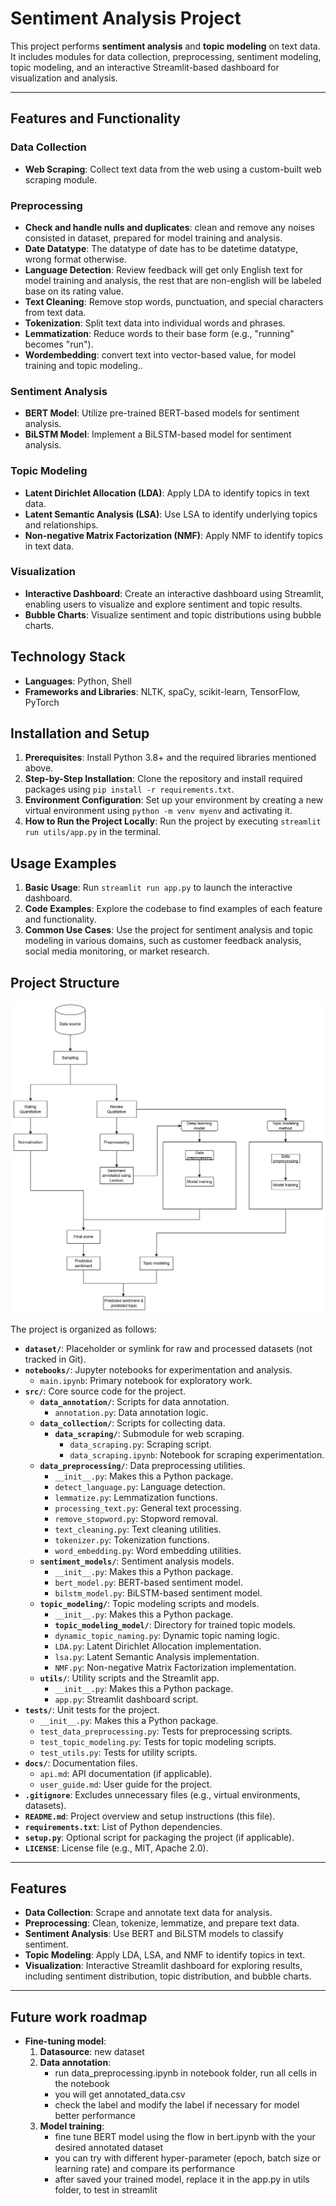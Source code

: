# Sentiment Analysis Project

This project performs **sentiment analysis** and **topic modeling** on text data. It includes modules for data collection, preprocessing, sentiment modeling, topic modeling, and an interactive Streamlit-based dashboard for visualization and analysis.

---

## Features and Functionality

### Data Collection

- **Web Scraping**: Collect text data from the web using a custom-built web scraping module.

### Preprocessing

- **Check and handle nulls and duplicates**: clean and remove any noises consisted in dataset, prepared for model training and analysis.
- **Date Datatype**: The datatype of date has to be datetime datatype, wrong format otherwise.
- **Language Detection**: Review feedback will get only English text for model training and analysis, the rest that are non-english will be labeled base on its rating value.
- **Text Cleaning**: Remove stop words, punctuation, and special characters from text data.
- **Tokenization**: Split text data into individual words and phrases.
- **Lemmatization**: Reduce words to their base form (e.g., "running" becomes "run").
- **Wordembedding**: convert text into vector-based value, for model training and topic modeling..

### Sentiment Analysis

- **BERT Model**: Utilize pre-trained BERT-based models for sentiment analysis.
- **BiLSTM Model**: Implement a BiLSTM-based model for sentiment analysis.

### Topic Modeling

- **Latent Dirichlet Allocation (LDA)**: Apply LDA to identify topics in text data.
- **Latent Semantic Analysis (LSA)**: Use LSA to identify underlying topics and relationships.
- **Non-negative Matrix Factorization (NMF)**: Apply NMF to identify topics in text data.

### Visualization

- **Interactive Dashboard**: Create an interactive dashboard using Streamlit, enabling users to visualize and explore sentiment and topic results.
- **Bubble Charts**: Visualize sentiment and topic distributions using bubble charts.

## Technology Stack

- **Languages**: Python, Shell
- **Frameworks and Libraries**: NLTK, spaCy, scikit-learn, TensorFlow, PyTorch

## Installation and Setup

1. **Prerequisites**: Install Python 3.8+ and the required libraries mentioned above.
2. **Step-by-Step Installation**: Clone the repository and install required packages using `pip install -r requirements.txt`.
3. **Environment Configuration**: Set up your environment by creating a new virtual environment using `python -m venv myenv` and activating it.
4. **How to Run the Project Locally**: Run the project by executing `streamlit run utils/app.py` in the terminal.

## Usage Examples

1. **Basic Usage**: Run `streamlit run app.py` to launch the interactive dashboard.
2. **Code Examples**: Explore the codebase to find examples of each feature and functionality.
3. **Common Use Cases**: Use the project for sentiment analysis and topic modeling in various domains, such as customer feedback analysis, social media monitoring, or market research.

## Project Structure
![Project workflow](project_structure.png)

The project is organized as follows:

- **`dataset/`**: Placeholder or symlink for raw and processed datasets (not tracked in Git).
- **`notebooks/`**: Jupyter notebooks for experimentation and analysis.
  - `main.ipynb`: Primary notebook for exploratory work.
- **`src/`**: Core source code for the project.
  - **`data_annotation/`**: Scripts for data annotation.
    - `annotation.py`: Data annotation logic.
  - **`data_collection/`**: Scripts for collecting data.
    - **`data_scraping/`**: Submodule for web scraping.
      - `data_scraping.py`: Scraping script.
      - `data_scraping.ipynb`: Notebook for scraping experimentation.
  - **`data_preprocessing/`**: Data preprocessing utilities.
    - `__init__.py`: Makes this a Python package.
    - `detect_language.py`: Language detection.
    - `lemmatize.py`: Lemmatization functions.
    - `processing_text.py`: General text processing.
    - `remove_stopword.py`: Stopword removal.
    - `text_cleaning.py`: Text cleaning utilities.
    - `tokenizer.py`: Tokenization functions.
    - `word_embedding.py`: Word embedding utilities.
  - **`sentiment_models/`**: Sentiment analysis models.
    - `__init__.py`: Makes this a Python package.
    - `bert_model.py`: BERT-based sentiment model.
    - `bilstm_model.py`: BiLSTM-based sentiment model.
  - **`topic_modeling/`**: Topic modeling scripts and models.
    - `__init__.py`: Makes this a Python package.
    - **`topic_modeling_model/`**: Directory for trained topic models.
    - `dynamic_topic_naming.py`: Dynamic topic naming logic.
    - `LDA.py`: Latent Dirichlet Allocation implementation.
    - `lsa.py`: Latent Semantic Analysis implementation.
    - `NMF.py`: Non-negative Matrix Factorization implementation.
  - **`utils/`**: Utility scripts and the Streamlit app.
    - `__init__.py`: Makes this a Python package.
    - `app.py`: Streamlit dashboard script.
- **`tests/`**: Unit tests for the project.
  - `__init__.py`: Makes this a Python package.
  - `test_data_preprocessing.py`: Tests for preprocessing scripts.
  - `test_topic_modeling.py`: Tests for topic modeling scripts.
  - `test_utils.py`: Tests for utility scripts.
- **`docs/`**: Documentation files.
  - `api.md`: API documentation (if applicable).
  - `user_guide.md`: User guide for the project.
- **`.gitignore`**: Excludes unnecessary files (e.g., virtual environments, datasets).
- **`README.md`**: Project overview and setup instructions (this file).
- **`requirements.txt`**: List of Python dependencies.
- **`setup.py`**: Optional script for packaging the project (if applicable).
- **`LICENSE`**: License file (e.g., MIT, Apache 2.0).

---

## Features

- **Data Collection**: Scrape and annotate text data for analysis.
- **Preprocessing**: Clean, tokenize, lemmatize, and prepare text data.
- **Sentiment Analysis**: Use BERT and BiLSTM models to classify sentiment.
- **Topic Modeling**: Apply LDA, LSA, and NMF to identify topics in text.
- **Visualization**: Interactive Streamlit dashboard for exploring results, including sentiment distribution, topic distribution, and bubble charts.

---

## Future work roadmap

- **Fine-tuning model**: 
   1. **Datasource**: new dataset
   2. **Data annotation**: 
      - run data_preprocessing.ipynb in notebook folder, run all cells in the notebook
      - you will get annotated_data.csv
      - check the label and modify the label if necessary for model better performance
   3. **Model training**:
      - fine tune BERT model using the flow in bert.ipynb with the your desired annotated dataset
      - you can try with different hyper-parameter (epoch, batch size or learning rate) and compare its performance
      - after saved your trained model, replace it in the app.py in utils folder, to test in streamlit